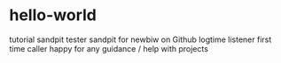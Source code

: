# hello-world
tutorial sandpit
tester sandpit for newbiw on Github
logtime listener first time caller
happy for any guidance / help with projects
